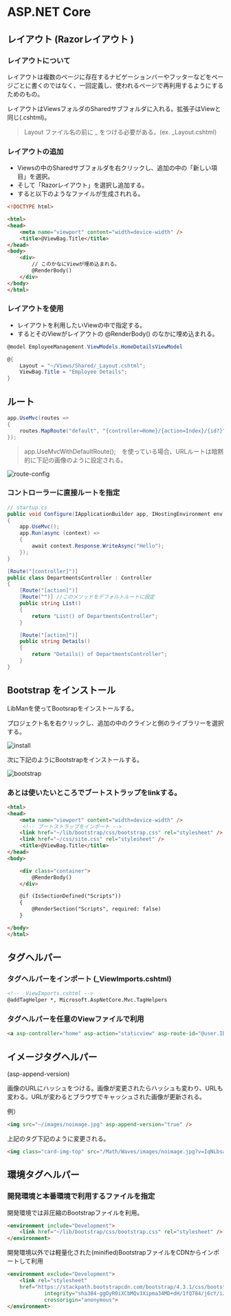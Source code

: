 # ASP.NET Core 

## レイアウト (Razorレイアウト ) 

### レイアウトについて
レイアウトは複数のページに存在するナビゲーションバーやフッターなどをページごとに書くのではなく、一回定義し、使われるページで再利用するようにするためのもの。

レイアウトはViewsフォルダのSharedサブフォルダに入れる。拡張子はViewと同じ(.cshtml)。

> Layout ファイル名の前に _ をつける必要がある。(ex. _Layout.cshtml)

### レイアウトの追加

* Viewsの中のSharedサブフォルダを右クリックし、追加の中の「新しい項目」を選択。
* そして「Razorレイアウト」を選択し追加する。
* すると以下のようなファイルが生成されれる。

```html
<!DOCTYPE html>

<html>
<head>
    <meta name="viewport" content="width=device-width" />
    <title>@ViewBag.Title</title>
</head>
<body>
    <div>
        // このかなにViewが埋め込まれる。
        @RenderBody()
    </div>
</body>
</html>
```

### レイアウトを使用

* レイアウトを利用したいViewの中で指定する。
* するとそのViewがレイアウトの @RenderBody() のなかに埋め込まれる。

```c#
@model EmployeeManagement.ViewModels.HomeDetailsViewModel

@{
    Layout = "~/Views/Shared/_Layout.cshtml";
    ViewBag.Title = "Employee Details";
}

```

## ルート



```c#
app.UseMvc(routes =>
{
    routes.MapRoute("default", "{controller=Home}/{action=Index}/{id?}");
});
```

> app.UseMvcWithDefaultRoute();　を使っている場合、URLルートは暗黙的に下記の画像のように設定される。

![route-config](https://2.bp.blogspot.com/-wT_Fj3uIVpM/XI6tjKQ1YgI/AAAAAAAAr5I/XfHp-n0I2SwLDSx08ZGEQD7P1KCUWY1aQCLcBGAs/s1600/asp.net%2Bcore%2Brouting%2Btutorial.png)


### コントローラーに直接ルートを指定

```c#
// startup.cs
public void Configure(IApplicationBuilder app, IHostingEnvironment env)
{
    app.UseMvc();
    app.Run(async (context) =>
    {
        await context.Response.WriteAsync("Hello");
    });
}

```

```c#
[Route("[controller]")]
public class DepartmentsController : Controller
{
    [Route("[action]")]
    [Route("")] //このメソッドをデフォルトルートに設定
    public string List()
    {
        return "List() of DepartmentsController";
    }

    [Route("[action]")]
    public string Details()
    {
        return "Details() of DepartmentsController";
    }
}
```

## Bootstrap をインストール

LibManを使ってBootsrapをインストールする。

プロジェクト名を右クリックし、追加の中のクラインと側のライブラリーを選択する。

![install](https://i.imgur.com/cBMvf6m.png)

次に下記のようにBootstrapをインストールする。

![bootstrap](https://1.bp.blogspot.com/-ZaUuX-lnWus/XJfx7uY4SGI/AAAAAAAAr8E/1YIKgc-p4YscmUHEYTanBiSf-gUc56OHACLcBGAs/s1600/install%2Bbootstrap%2Basp.net%2Bcore%2Bmvc.png)

### あとは使いたいところでブートストラップをlinkする。

```html
<html>
<head>
    <meta name="viewport" content="width=device-width" />
     <!-- ブートストラップをインポート -->
    <link href="~/lib/bootstrap/css/bootstrap.css" rel="stylesheet" />
    <link href="~/css/site.css" rel="stylesheet" />
    <title>@ViewBag.Title</title>
</head>
<body>

    <div class="container">
        @RenderBody()
    </div>

    @if (IsSectionDefined("Scripts"))
    {
        @RenderSection("Scripts", required: false)
    }

</body>
</html>
```

## タグヘルパー

### タグヘルパーをインポート (_ViewImports.cshtml)

```html
<!-- _ViewImports.cshtml -->
@addTagHelper *, Microsoft.AspNetCore.Mvc.TagHelpers
```
### タグヘルパーを任意のViewファイルで利用

```html
<a asp-controller="home" asp-action="staticview" asp-route-id="@user.ID" class="btn btn-primary">View</a>
```
## イメージタグヘルパー
(asp-append-version)

画像のURLにハッシュをつける。画像が変更されたらハッシュも変わり、URLも変わる。URLが変わるとブラウザでキャッシュされた画像が更新される。

例）

```html
<img src="~/images/noimage.jpg" asp-append-version="true" />
```

上記のタグ下記のように変更される。

```html
<img class="card-img-top" src="/Math/Waves/images/noimage.jpg?v=IqNLbsazJ7ijEbbyzWPke-xWxkOFaVcgzpQ4SsQKBqY" />
```


## 環境タグヘルパー

### 開発環境と本番環境で利用するファイルを指定

開発環境では非圧縮のBootstrapファイルを利用。
```html
<environment include="Development">
    <link href="~/lib/bootstrap/css/bootstrap.css" rel="stylesheet" />
</environment>
```

開発環境以外では軽量化された(minified)BootstrapファイルをCDNからインポートして利用

```html
<environment exclude="Development">
    <link rel="stylesheet"
    href="https://stackpath.bootstrapcdn.com/bootstrap/4.3.1/css/bootstrap.min.css"
            integrity="sha384-ggOyR0iXCbMQv3Xipma34MD+dH/1fQ784/j6cY/iJTQUOhcWr7x9JvoRxT2MZw1T"
            crossorigin="anonymous">
</environment>
```

